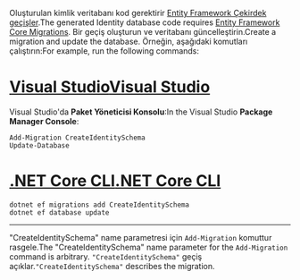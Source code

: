 <span data-ttu-id="fa146-101">Oluşturulan kimlik veritabanı kod gerektirir [Entity Framework Çekirdek geçişler](/ef/core/managing-schemas/migrations/).</span><span class="sxs-lookup"><span data-stu-id="fa146-101">The generated Identity database code requires [Entity Framework Core Migrations](/ef/core/managing-schemas/migrations/).</span></span> <span data-ttu-id="fa146-102">Bir geçiş oluşturun ve veritabanı güncelleştirin.</span><span class="sxs-lookup"><span data-stu-id="fa146-102">Create a migration and update the database.</span></span> <span data-ttu-id="fa146-103">Örneğin, aşağıdaki komutları çalıştırın:</span><span class="sxs-lookup"><span data-stu-id="fa146-103">For example, run the following commands:</span></span>

# <a name="visual-studiotabvisual-studio"></a>[<span data-ttu-id="fa146-104">Visual Studio</span><span class="sxs-lookup"><span data-stu-id="fa146-104">Visual Studio</span></span>](#tab/visual-studio)

<span data-ttu-id="fa146-105">Visual Studio'da **Paket Yöneticisi Konsolu**:</span><span class="sxs-lookup"><span data-stu-id="fa146-105">In the Visual Studio **Package Manager Console**:</span></span>

```PMC
Add-Migration CreateIdentitySchema
Update-Database
```

# <a name="net-core-clitabnetcore-cli"></a>[<span data-ttu-id="fa146-106">.NET Core CLI</span><span class="sxs-lookup"><span data-stu-id="fa146-106">.NET Core CLI</span></span>](#tab/netcore-cli)

```cli
dotnet ef migrations add CreateIdentitySchema
dotnet ef database update
```

------

<span data-ttu-id="fa146-107">"CreateIdentitySchema" name parametresi için `Add-Migration` komuttur rasgele.</span><span class="sxs-lookup"><span data-stu-id="fa146-107">The "CreateIdentitySchema" name parameter for the `Add-Migration` command is arbitrary.</span></span> <span data-ttu-id="fa146-108">`"CreateIdentitySchema"` geçiş açıklar.</span><span class="sxs-lookup"><span data-stu-id="fa146-108">`"CreateIdentitySchema"` describes the migration.</span></span>